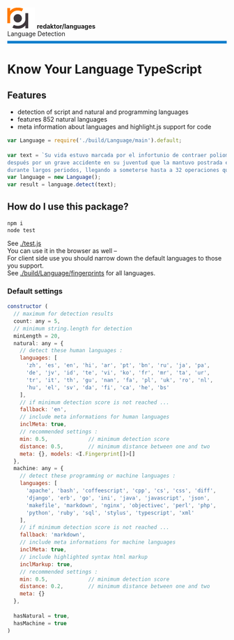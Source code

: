 [![logo](https://raw.githubusercontent.com/redaktor/style/master/assets/readme/logo.png)](#)
**redaktor/languages**<br>
Language Detection<br>
[![-](https://raw.githubusercontent.com/redaktor/style/master/assets/readme/lineBlue.png)](#)<br>

# Know Your Language TypeScript



## Features

- detection of script and natural and programming languages
- features 852 natural languages
- meta information about languages and highlight.js support for code

```javascript
var Language = require('./build/Language/main').default;

var text = `Su vida estuvo marcada por el infortunio de contraer poliomielitis y
después por un grave accidente en su juventud que la mantuvo postrada en cama
durante largos periodos, llegando a someterse hasta a 32 operaciones quirúrgicas.`;
var language = new Language();
var result = language.detect(text);
```

## How do I use this package?

```
npm i
node test
```

See [./test.js](https://github.com/redaktor/languages/blob/master/test.js)<br>
You can use it in the browser as well – <br>
For client side use you should narrow down the default languages to those you support.<br>
See [./build/Language/fingerprints](https://github.com/redaktor/languages/tree/master/build/Language/fingerprints) for all languages.

### Default settings
```javascript
constructor (
  // maximum for detection results
  count: any = 5,
  // minimum string.length for detection
  minLength = 20,
  natural: any = {
    // detect these human languages :
    languages: [
      'zh', 'es', 'en', 'hi', 'ar', 'pt', 'bn', 'ru', 'ja', 'pa',
      'de', 'jv', 'id', 'te', 'vi', 'ko', 'fr', 'mr', 'ta', 'ur',
      'tr', 'it', 'th', 'gu', 'nan', 'fa', 'pl', 'uk', 'ro', 'nl',
      'hu', 'el', 'sv', 'da', 'fi', 'ca', 'he', 'bs'
    ],
    // if minimum detection score is not reached ...
    fallback: 'en',
    // include meta informations for human languages
    inclMeta: true,
    // recommended settings :
    min: 0.5,             // minimum detection score
    distance: 0.5,        // minimum distance between one and two
    meta: {}, models: <I.Fingerprint[]>[]
  },
  machine: any = {
    // detect these programming or machine languages :
    languages: [
      'apache', 'bash', 'coffeescript', 'cpp', 'cs', 'css', 'diff',
      'django', 'erb', 'go', 'ini', 'java', 'javascript', 'json',
      'makefile', 'markdown', 'nginx', 'objectivec', 'perl', 'php',
      'python', 'ruby', 'sql', 'stylus', 'typescript', 'xml'
    ],
    // if minimum detection score is not reached ...
    fallback: 'markdown',
    // include meta informations for machine languages
    inclMeta: true,
    // include highlighted syntax html markup
    inclMarkup: true,
    // recommended settings :
    min: 0.5,             // minimum detection score
    distance: 0.2,        // minimum distance between one and two
    meta: {}
  },

  hasNatural = true,
  hasMachine = true
)
```
